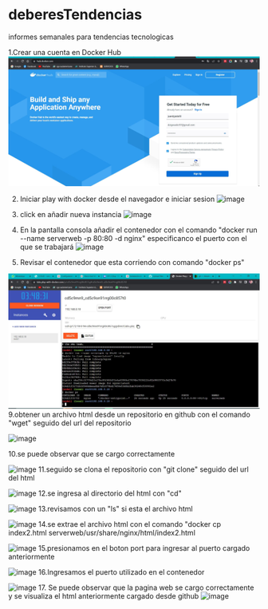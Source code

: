 # deberesTendencias
informes semanales para tendencias tecnologicas

1.Crear una cuenta en Docker Hub 
<img src="crear cuenta.JPG" />

2. Iniciar play with docker desde el navegador e iniciar sesion
![image](https://user-images.githubusercontent.com/91167333/195993050-60cf5b17-adec-4373-8e8d-80255af69a62.png)

4. click en añadir nueva instancia
![image](https://user-images.githubusercontent.com/91167333/195993186-27a9b09d-e133-490f-a993-6cf6cf407ce6.png)

6. En la pantalla consola añadir el contenedor con el comando "docker run --name serverweb -p 80:80 -d nginx" especificanco el puerto con el que se trabajará
![image](https://user-images.githubusercontent.com/91167333/195993148-51736c48-26b1-4046-81e3-35e6adf82a42.png)

8. Revisar el contenedor que esta corriendo con comando "docker ps"
<img src="1.JPG" />
9.obtener un archivo html desde un repositorio en github con el comando "wget" seguido del url del repositorio

![image](https://user-images.githubusercontent.com/91167333/197315434-9b17d20c-6113-43d2-bdd6-66e7665fa28f.png)

10.se puede observar que se cargo correctamente

![image](https://user-images.githubusercontent.com/91167333/197315456-41102b74-a9e8-4d4b-8b57-6edd2b247206.png)
11.seguido se clona el repositorio con "git clone" seguido del url del html


![image](https://user-images.githubusercontent.com/91167333/197315526-22499386-3590-4492-8e79-2ac4c25003a1.png)
12.se ingresa al directorio del html con "cd"


![image](https://user-images.githubusercontent.com/91167333/197315540-5d6436aa-a9e8-410b-be02-1456442160b1.png)
13.revisamos con un "ls" si esta el archivo html 


![image](https://user-images.githubusercontent.com/91167333/197315559-c8b4f1f6-42f2-4f07-9ac3-9cf9bb7fa297.png)
14.se extrae el archivo html con el comando "docker cp index2.html serverweb/usr/share/nginx/html/index2.html


![image](https://user-images.githubusercontent.com/91167333/197315578-3827b236-5f3a-4e40-b272-cc6d940c20fb.png)
15.presionamos en el boton port para ingresar al puerto cargado anteriormente


![image](https://user-images.githubusercontent.com/91167333/197315597-a8ed21c9-8141-4db0-8c1e-6fd3d4973bd7.png)
16.Ingresamos el puerto utilizado en el contenedor

![image](https://user-images.githubusercontent.com/91167333/197315602-f7edba1c-39ac-4856-afeb-3138e9a49bd0.png)
17. Se puede observar que la pagina web se cargo correctamente y se visualiza el html anteriormente cargado desde github 
![image](https://user-images.githubusercontent.com/91167333/197315624-6dd4f180-431e-41f6-aac7-a8d365c80d4a.png)





